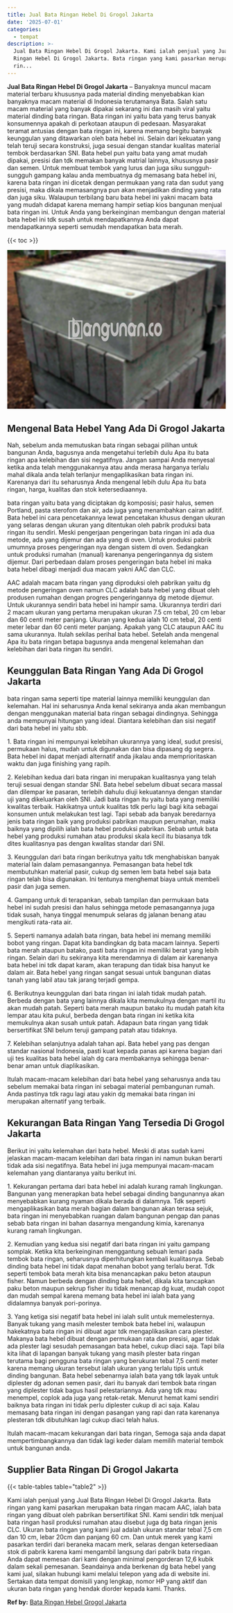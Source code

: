 ```yaml
---
title: Jual Bata Ringan Hebel Di Grogol Jakarta
date: '2025-07-01'
categories:
  - tempat
description: >-
  Jual Bata Ringan Hebel Di Grogol Jakarta. Kami ialah penjual yang Jual Bata
  Ringan Hebel Di Grogol Jakarta. Bata ringan yang kami pasarkan merupakan bata
  rin...
---
```


**Jual Bata Ringan Hebel Di Grogol Jakarta** – Banyaknya muncul macam material terbaru khususnya pada material dinding menyebabkan kian banyaknya macam material di Indonesia terutamanya Bata. Salah satu macam material yang banyak dipakai sekarang ini dan masih viral yaitu material dinding bata ringan. Bata ringan ini yaitu bata yang terus banyak konsumennya apakah di perkotaan ataupun di pedesaan. Masyarakat teramat antusias dengan bata ringan ini, karena memang begitu banyak keunggulan yang ditawarkan oleh bata hebel ini. Selain dari kekuatan yang telah teruji secara konstruksi, juga sesuai dengan standar kualitas material tembok berdasarkan SNI. Bata hebel pun yaitu bata yang amat mudah dipakai, presisi dan tdk memakan banyak matrial lainnya, khususnya pasir dan semen. Untuk membuat tembok yang lurus dan juga siku sungguh-sungguh gampang kalau anda membuatnya dg memasang bata hebel ini, karena bata ringan ini dicetak dengan permukaan yang rata dan sudut yang presisi, maka dikala memasangnya pun akan menjadikan dinding yang rata dan juga siku. Walaupun terbilang baru bata hebel ini yakni macam bata yang mudah didapat karena memang hampir setiap kios bangunan menjual bata ringan ini. Untuk Anda yang berkeinginan membangun dengan material bata hebel ini tdk susah untuk mendapatkannya Anda dapat mendapatkannya seperti semudah mendapatkan bata merah.

{{< toc >}}

![Jual Bata Ringan Hebel Di Grogol Jakarta](/images/jual-hebel-murah-40.png)

## Mengenal Bata Hebel Yang Ada Di Grogol Jakarta

Nah, sebelum anda memutuskan bata ringan sebagai pilihan untuk bangunan Anda, bagusnya anda mengetahui terlebih dulu Apa itu bata ringan apa kelebihan dan sisi negatifnya. Jangan sampai Anda menyesal ketika anda telah menggunakannya atau anda merasa harganya terlalu mahal dikala anda telah terlanjur mengaplikasikan bata ringan ini. Karenanya dari itu seharusnya Anda mengenal lebih dulu Apa itu bata ringan, harga, kualitas dan stok ketersediaannya.

bata ringan yaitu bata yang diciptakan dg komposisi; pasir halus, semen Portland, pasta sterofom dan air, ada juga yang menambahkan cairan aditif. Bata hebel ini cara pencetakannya lewat pencetakan khusus dengan ukuran yang selaras dengan ukuran yang ditentukan oleh pabrik produksi bata ringan itu sendiri. Meski pengerjaan pengeringan bata ringan ini ada dua metode, ada yang dijemur dan ada yang di oven. Untuk produksi pabrik umumnya proses pengeringan nya dengan sistem di oven. Sedangkan untuk produksi rumahan (manual) karenanya pengeringannya dg sistem dijemur. Dari perbedaan dalam proses pengeringan bata hebel ini maka bata hebel dibagi menjadi dua macam yakni AAC dan CLC.

AAC adalah macam bata ringan yang diproduksi oleh pabrikan yaitu dg metode pengeringan oven namun CLC adalah bata hebel yang dibuat oleh produsen rumahan dengan progres pengeringannya dg metode dijemur. Untuk ukurannya sendiri bata hebel ini hampir sama. Ukurannya terdiri dari 2 macam ukuran yang pertama merupakan ukuran 7.5 cm tebal, 20 cm lebar dan 60 centi meter panjang. Ukuran yang kedua ialah 10 cm tebal, 20 centi meter lebar dan 60 centi meter panjang. Apakah yang CLC ataupun AAC itu sama ukurannya. Itulah sekilas perihal bata hebel. Setelah anda mengenal Apa itu bata ringan betapa bagusnya anda mengenal kelemahan dan kelebihan dari bata ringan itu sendiri.

## Keunggulan Bata Ringan Yang Ada Di Grogol Jakarta

bata ringan sama seperti tipe material lainnya memiliki keunggulan dan kelemahan. Hal ini seharusnya Anda kenal sekiranya anda akan membangun dengan menggunakan material bata ringan sebagai dindingnya. Sehingga anda mempunyai hitungan yang ideal. Diantara kelebihan dan sisi negatif dari bata hebel ini yaitu sbb.

1\. Bata ringan ini mempunyai kelebihan ukurannya yang ideal, sudut presisi, permukaan halus, mudah untuk digunakan dan bisa dipasang dg segera. Bata hebel ini dapat menjadi alternatif anda jikalau anda memprioritaskan waktu dan juga finishing yang rapih.

2\. Kelebihan kedua dari bata ringan ini merupakan kualitasnya yang telah teruji sesuai dengan standar SNI. Bata hebel sebelum dibuat secara massal dan dilempar ke pasaran, terlebih dahulu diuji kekuatannya dengan standar uji yang dikeluarkan oleh SNI. Jadi bata ringan itu yaitu bata yang memiliki kwalitas terbaik. Hakikatnya untuk kualitas tdk perlu lagi bagi kita sebagai konsumen untuk melakukan test lagi. Tapi sebab ada banyak beredarnya jenis bata ringan baik yang produksi pabrikan maupun perumahan, maka baiknya yang dipilih ialah bata hebel produksi pabrikan. Sebab untuk bata hebel yang produksi rumahan atau produksi skala kecil itu biasanya tdk dites kualitasnya pas dengan kwalitas standar dari SNI.

3\. Keunggulan dari bata ringan berikutnya yaitu tdk menghabiskan banyak material lain dalam pemasangannya. Pemasangan bata hebel tdk membutuhkan material pasir, cukup dg semen lem bata hebel saja bata ringan telah bisa digunakan. Ini tentunya menghemat biaya untuk membeli pasir dan juga semen.

4\. Gampang untuk di terapankan, sebab tampilan dan permukaan bata hebel ini sudah presisi dan halus sehingga metode pemasangannya juga tidak susah, hanya tinggal menumpuk selaras dg jalanan benang atau mengikuti rata-rata air.

5\. Seperti namanya adalah bata ringan, bata hebel ini memang memiliki bobot yang ringan. Dapat kita bandingkan dg bata macam lainnya. Seperti bata merah ataupun batako, pasti bata ringan ini memiliki berat yang lebih ringan. Selain dari itu sekiranya kita merendamnya di dalam air karenanya bata hebel ini tdk dapat karam, akan terapung dan tidak bisa hanyut ke dalam air. Bata hebel yang ringan sangat sesuai untuk bangunan diatas tanah yang labil atau tak jarang terjadi gempa.

6\. Berikutnya keunggulan dari bata ringan ini ialah tidak mudah patah. Berbeda dengan bata yang lainnya dikala kita memukulnya dengan martil itu akan mudah patah. Seperti bata merah maupun batako itu mudah patah kita lempar atau kita pukul, berbeda dengan bata ringan ini ketika kita memukulnya akan susah untuk patah. Adapaun bata ringan yang tidak bersertifikat SNI belum teruji gampang patah atau tidaknya.

7\. Kelebihan selanjutnya adalah tahan api. Bata hebel yang pas dengan standar nasional Indonesia, pasti kuat kepada panas api karena bagian dari uji tes kualitas bata hebel ialah dg cara membakarnya sehingga benar-benar aman untuk diaplikasikan.

Itulah macam-macam kelebihan dari bata hebel yang seharusnya anda tau sebelum memakai bata ringan ini sebagai material pembangunan rumah. Anda pastinya tdk ragu lagi atau yakin dg memakai bata ringan ini merupakan alternatif yang terbaik.

## Kekurangan Bata Ringan Yang Tersedia Di Grogol Jakarta

Berikut ini yaitu kelemahan dari bata hebel. Meski di atas sudah kami jelaskan macam-macam kelebihan dari bata ringan ini namun bukan berarti tidak ada sisi negatifnya. Bata hebel ini juga mempunyai macam-macam kelemahan yang diantaranya yaitu berikut ini.

1\. Kekurangan pertama dari bata hebel ini adalah kurang ramah lingkungan. Bangunan yang menerapkan bata hebel sebagai dinding bangunannya akan menyebabkan kurang nyaman dikala berada di dalamnya. Tdk seperti mengaplikasikan bata merah bagian dalam bangunan akan terasa sejuk, bata ringan ini menyebabkan ruangan dalam bangunan pengap dan panas sebab bata ringan ini bahan dasarnya mengandung kimia, karenanya kurang ramah lingkungan.

2\. Kemudian yang kedua sisi negatif dari bata ringan ini yaitu gampang somplak. Ketika kita berkeinginan menggantung sebuah lemari pada tembok bata ringan, seharusnya diperhitungkan kembali kualitasnya. Sebab dinding bata hebel ini tidak dapat menahan bobot yang terlalu berat. Tdk seperti tembok bata merah kita bisa menancapkan paku beton ataupun fisher. Namun berbeda dengan dinding bata hebel, dikala kita tancapkan paku beton maupun sekrup fisher itu tidak menancap dg kuat, mudah copot dan mudah sempal karena memang bata hebel ini ialah bata yang didalamnya banyak pori-porinya.

3\. Yang ketiga sisi negatif bata hebel ini ialah sulit untuk memelesternya. Banyak tukang yang masih melester tembok bata hebel ini, walaupun hakekatnya bata ringan ini dibuat agar tdk mengaplikasikan cara plester. Makanya bata hebel dibuat dengan permukaan rata dan presisi, agar tidak ada plester lagi sesudah pemasangan bata hebel, cukup diaci saja. Tapi bila kita lihat di lapangan banyak tukang yang masih plester bata ringan terutama bagi pengguna bata ringan yang berukuran tebal 7,5 centi meter karena memang ukuran tersebut ialah ukuran yang terlalu tipis untuk dinding bangunan. Bata hebel sebenarnya ialah bata yang tdk layak untuk diplester dg adonan semen pasir, dari itu banyak dari tembok bata ringan yang diplester tidak bagus hasil pelestariannya. Ada yang tdk mau menempel, coplok ada juga yang retak-retak. Menurut hemat kami sendiri baiknya bata ringan ini tidak perlu diplester cukup di aci saja. Kalau memasang bata ringan ini dengan pasangan yang rapi dan rata karenanya plesteran tdk dibutuhkan lagi cukup diaci telah halus.

Itulah macam-macam kekurangan dari bata ringan, Semoga saja anda dapat mempertimbangkannya dan tidak lagi keder dalam memilih material tembok untuk bangunan anda.

## Supplier Bata Ringan Di Grogol Jakarta

{{< table-tables table="table2" >}}

Kami ialah penjual yang Jual Bata Ringan Hebel Di Grogol Jakarta. Bata ringan yang kami pasarkan merupakan bata ringan macam AAC, ialah bata ringan yang dibuat oleh pabrikan bersertifikat SNI. Kami sendiri tdk menjual bata ringan hasil produksi rumahan atau disebut juga dg bata ringan jenis CLC. Ukuran bata ringan yang kami jual adalah ukuran standar tebal 7,5 cm dan 10 cm, lebar 20cm dan panjang 60 cm. Dan untuk merek yang kami pasarkan terdiri dari beraneka macam merk, selaras dengan ketersediaan stok di pabrik karena kami mengambil langsung dari pabrik bata ringan. Anda dapat memesan dari kami dengan minimal pengorderan 12,6 kubik dalam sekali pemesanan. Seandainya anda berkenan dg bata hebel yang kami jual, silakan hubungi kami melalui telepon yang ada di website ini. Sertakan data tempat domisili yang lengkap, nomor HP yang aktif dan ukuran bata ringan yang hendak diorder kepada kami. Thanks.

**Ref by:** [Bata Ringan Hebel Grogol Jakarta](https://id.wikipedia.org/wiki/Bata)
